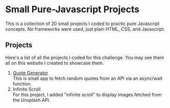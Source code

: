 # Small Pure-Javascript Projects

This is a collection of 20 small projects I coded to practic pure Javascript concepts. No frameworks were used, just plain HTML, CSS, and Javascript.

## Projects

Here's a list of all the projects I coded for this challenge. You may see them all on this website I created to showcase them.

1. [Quote Generator](/quote-generator)\
    This is small app to fetch random quotes from an API via an async/wait function.
2. Infinite Scroll\
    For this project, I added "infinite scroll" to display images fetched from the Unsplash API.
